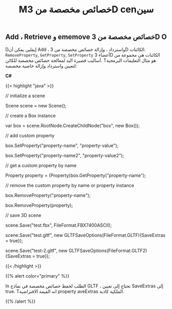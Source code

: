 ﻿---
title: Mخصائص مخصصة من 3D cenسين
type: docs
weight: 80
url: /ar/net/manipulate-custom-properties-of-a-3d-scene/
description: Dإيفلين يمكن أن Add ، واسترداد ، وإزالة خصائص مخصصة من 3D الكائنات. RemoveProperty ، GetProperty ، أعضاء etProperty من 3D الكائنات هي مجموعة من طرق قصيرة اليد لمعالجة خصائص مخصصة للكائن.
---
## **Add ، Retrieve و ememove خصائص مخصصة من 3D O**
Dإيفلين يمكن أن Add ، واسترداد ، وإزالة خصائص مخصصة من 3D الكائنات. `RemoveProperty`, `GetProperty`, `SetProperty` أعضاء 3D الكائنات هي مجموعة من أساليب قصيرة اليد لمعالجة خصائص مخصصة للكائن. Tهو مثال التعليمات البرمجية لتعيين واسترداد وإزالة خاصية مخصصة:

**C#**

{{< highlight "java" >}}

 // initialize a scene 

Scene scene = new Scene();

// create a Box instance

var box = scene.RootNode.CreateChildNode("box", new Box());

// add custom property

box.SetProperty("property-name", "property-value");

box.SetProperty("property-name2", "property-value2");

// get a custom property by name

Property property = (Property)box.GetProperty("property-name");

// remove the custom property by name or property instance

box.RemoveProperty("property-name");

box.RemoveProperty(property);

// save 3D scene

scene.Save("test.fbx", FileFormat.FBX7400ASCII);

scene.Save("test.gltf", new GLTFSaveOptions(FileFormat.GLTF){SaveExtras = true});

scene.Save("test-2.gltf", new GLTFSaveOptions(FileFormat.GLTF2){SaveExtras = true});

{{< /highlight >}}

{{% alert color="primary" %}} 

In الطلب لحفظ خصائص مخصصة في نماذج GLTF ، تحتاج إلى تعيين SaveExtras إلى true. Tانه القيمة الافتراضية property aveExtras الملكية كاذبة.

{{% /alert %}}
